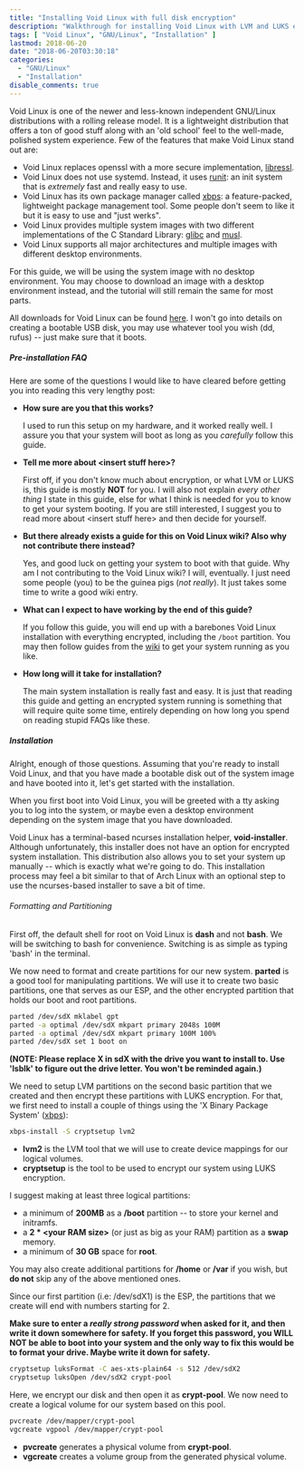 ```yaml
---
title: "Installing Void Linux with full disk encryption"
description: "Walkthrough for installing Void Linux with LVM and LUKS encryption, including encrypted boot partition."
tags: [ "Void Linux", "GNU/Linux", "Installation" ]
lastmod: 2018-06-20
date: "2018-06-20T03:30:18"
categories:
  - "GNU/Linux"
  - "Installation"
disable_comments: true
---
```



Void Linux is one of the newer and less-known independent GNU/Linux distributions with a rolling release model. It is a lightweight distribution that offers a ton of good stuff along with an 'old school' feel to the well-made, polished system experience. Few of the features that make Void Linux stand out are:

* Void Linux replaces openssl with a more secure implementation, [libressl][1].
* Void Linux does not use systemd. Instead, it uses [runit][2]: an init system that is _extremely_ fast and really easy to use.
* Void Linux has its own package manager called [xbps][3]: a feature-packed, lightweight package management tool. Some people don't seem to like it but it is easy to use and "just werks".
* Void Linux provides multiple system images with two different implementations of the C Standard Library: [glibc][4] and [musl][5].
* Void Linux supports all major architectures and multiple images with different desktop environments.

For this guide, we will be using the system image with no desktop environment. You may choose to download an image with a desktop environment instead, and the tutorial will still remain the same for most parts.

All downloads for Void Linux can be found [here][6]. I won't go into details on creating a bootable USB disk, you may use whatever tool you wish (dd, rufus) -- just make sure that it boots.

##### Pre-installation FAQ

Here are some of the questions I would like to have cleared before getting you into reading this very lengthy post:

* __How sure are you that this works?__

	I used to run this setup on my hardware, and it worked really well. I assure you that your system will boot as long as you _carefully_ follow this guide.

* __Tell me more about \<insert stuff here\>?__

	First off, if you don't know much about encryption, or what LVM or LUKS is, this guide is mostly __NOT__ for you. I will also not explain _every other thing_ I state in this guide, else for what I think is needed for you to know to get your system booting. If you are still interested, I suggest you to read more about \<insert stuff here\> and then decide for yourself.

* __But there already exists a guide for this on Void Linux wiki? Also why not contribute there instead?__

	Yes, and good luck on getting your system to boot with that guide. Why am I not contributing to the Void Linux wiki? I will, eventually. I just need some people (you) to be the guinea pigs (_not really_). It just takes some time to write a good wiki entry.

* __What can I expect to have working by the end of this guide?__

	If you follow this guide, you will end up with a barebones Void Linux installation with everything encrypted, including the `/boot` partition. You may then follow guides from the [wiki][7] to get your system running as you like.

* __How long will it take for installation?__

	The main system installation is really fast and easy. It is just that reading this guide and getting an encrypted system running is something that will require quite some time, entirely depending on how long you spend on reading stupid FAQs like these.


##### Installation

Alright, enough of those questions. Assuming that you're ready to install Void Linux, and that you have made a bootable disk out of the system image and have booted into it, let's get started with the installation.

When you first boot into Void Linux, you will be greeted with a tty asking you to log into the system, or maybe even a desktop environment depending on the system image that you have downloaded.

Void Linux has a terminal-based ncurses installation helper, __void-installer__. Although unfortunately, this installer does not have an option for encrypted system installation. This distribution also allows you to set your system up manually -- which is exactly what we're going to do. This installation process may feel a bit similar to that of Arch Linux with an optional step to use the ncurses-based installer to save a bit of time.

###### Formatting and Partitioning

First off, the default shell for root on Void Linux is __dash__ and not __bash__. We will be switching to bash for convenience. Switching is as simple as typing 'bash' in the terminal.

We now need to format and create partitions for our new system. __parted__ is a good tool for manipulating partitions. We will use it to create two basic partitions, one that serves as our ESP, and the other encrypted partition that holds our boot and root partitions.

```sh
parted /dev/sdX mklabel gpt
parted -a optimal /dev/sdX mkpart primary 2048s 100M
parted -a optimal /dev/sdX mkpart primary 100M 100%
parted /dev/sdX set 1 boot on
```

__(NOTE: Please replace X in sdX with the drive you want to install to. Use 'lsblk' to figure out the drive letter. You won't be reminded again.)__

We need to setup LVM partitions on the second basic partition that we created and then encrypt these partitions with LUKS encryption. For that, we first need to install a couple of things using the 'X Binary Package System' ([xbps][8]):

```sh
xbps-install -S cryptsetup lvm2
```

* __lvm2__ is the LVM tool that we will use to create device mappings for our logical volumes.
* __cryptsetup__ is the tool to be used to encrypt our system using LUKS encryption.


I suggest making at least three logical partitions:

* a minimum of __200MB__ as a __/boot__ partition -- to store your kernel and initramfs.
* a __2 * \<your RAM size\>__ (or just as big as your RAM) partition as a __swap__ memory.
* a minimum of __30 GB__ space for __root__.

You may also create additional partitions for __/home__ or __/var__ if you wish, but __do not__ skip any of the above mentioned ones.

Since our first partition (i.e: /dev/sdX1) is the ESP, the partitions that we create will end with numbers starting for 2.

__Make sure to enter a _really strong password_ when asked for it, and then write it down somewhere for safety. If you forget this password, you WILL NOT be able to boot into your system and the only way to fix this would be to format your drive. Maybe write it down for safety.__

```sh
cryptsetup luksFormat -C aes-xts-plain64 -s 512 /dev/sdX2
cryptsetup luksOpen /dev/sdX2 crypt-pool
```

Here, we encrypt our disk and then open it as __crypt-pool__. We now need to create a logical volume for our system based on this pool.

```sh
pvcreate /dev/mapper/crypt-pool
vgcreate vgpool /dev/mapper/crypt-pool
```

* __pvcreate__ generates a physical volume from __crypt-pool__.
* __vgcreate__ creates a volume group from the generated physical volume.

[1]: libressl
[2]: http://smarden.org/runit/
[3]: https://wiki.voidlinux.eu/XBPS
[4]: glibc
[5]: musl
[6]: http://www.voidlinux.org/download/
[7]: https://wiki.voidlinux.eu/
[8]: xbps

